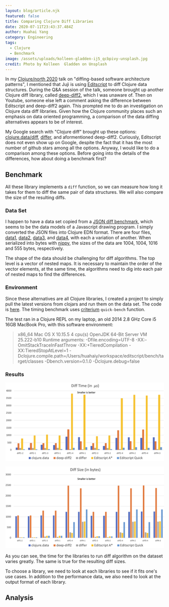 ```yaml
---
layout: blog/article.njk
featured: false
title: Comparing Clojure Diff Libraries
date: 2020-07-11T23:43:37.484Z
author: Huahai Yang
category: Engineering
tags:
  - Clojure
  - Benchmark
image: /assets/uploads/kolleen-gladden-ij5_qcbpivy-unsplash.jpg
credit: Photo by Kolleen  Gladden on Unsplash
---
```

In my [Clojure/north 2020](https://youtu.be/n-avEZHEHg8) talk on "diffing-based software architecture patterns", I mentioned that Juji is using [Editscript](https://github.com/juji-io/editscript) to diff Clojure data structures. During the Q&A session of the talk, someone brought up another Clojure diff library, called [deep-diff2](https://github.com/lambdaisland/deep-diff2), which I was unaware of. Then on Youtube, someone else left a comment asking the difference between Editscript and deep-diff2 again. This prompted me to do an investigation on Clojure data diff libraries. Given how the Clojure community places such an emphasis on data oriented programming, a comparison of the data diffing alternatives appears to be of interest.

My Google search with "Clojure diff" brought up these options: [clojure.data/diff](https://clojuredocs.org/clojure.data/diff), [differ](https://github.com/Skinney/differ), and aformentioned deep-diff2. Curiously, Editscript does not even show up on Google, despite the fact that it has the most number of github stars among all the options. Anyway, I would like to do a comparison among these options. Before going into the details of the differences, how about doing a benchmark first?

## Benchmark

All these library implements a `diff` function, so we can measure how long it takes for them to diff the same pair of data structures. We will also compare the size of the resulting diffs.

### Data Set

I happen to have a data set copied from a [JSON diff benchmark](https://github.com/justsml/json-diff-performance), which seems to be the data models of a Javascript drawing program. I simply converted the JSON files into Clojure EDN format. There are four files, [data1](https://github.com/juji-io/editscript/blob/master/resources/drawing1.edn), [data2](https://github.com/juji-io/editscript/blob/master/resources/drawing2.edn), [data3](https://github.com/juji-io/editscript/blob/master/resources/drawing3.edn), and [data4](https://github.com/juji-io/editscript/blob/master/resources/drawing4.edn), with each a variation of another. When serialized into bytes with [nippy](https://github.com/ptaoussanis/nippy), the sizes of the data are 1004, 1004, 1016 and 555 bytes, respectively.

The shape of the data should be challenging for diff algorithms. The top level is a vector of nested maps. It is necessary to maintain the order of the vector elements, at the same time, the algorithms need to dig into each pair of nested maps to find the differences. 

### Environment

Since these alternatives are all Clojure libraries, I created a project to simply pull the latest versions from clojars and run them on the data set. The code is [here](https://github.com/juji-io/editscript/blob/master/bench/bench.clj). The timing benchmark uses [criterium](https://github.com/hugoduncan/criterium/) `quick-bench` function. 

The test ran in a Clojure REPL on my laptop, an old 2014 2.8 GHz Core i5 16GB MacBook Pro, with this software environment:

> x86_64 Mac OS X 10.15.5 4 cpu(s)
> OpenJDK 64-Bit Server VM 25.222-b10
> Runtime arguments: -Dfile.encoding=UTF-8 -XX:-OmitStackTraceInFastThrow -XX:+TieredCompilation -XX:TieredStopAtLevel=1 -Dclojure.compile.path=/Users/huahaiy/workspace/editscript/bench/target/classes -Dbench.version=0.1.0 -Dclojure.debug=false

### Results

![Clojure diff libraries benchmark time chart](/assets/uploads/diff-time-bench.png "Diff time")

![Clojure diff libraries benchmark time chart](/assets/uploads/diff-size-bench.png "Diff size")

As you can see, the time for the libraries to run diff algorithm on the dataset varies greatly.  The same is true for the resulting diff sizes. 

To choose a library, we need to look at each libraries to see if it fits one's use cases. In addition to the performance data, we also need to look at the output format of each library.

## Analysis